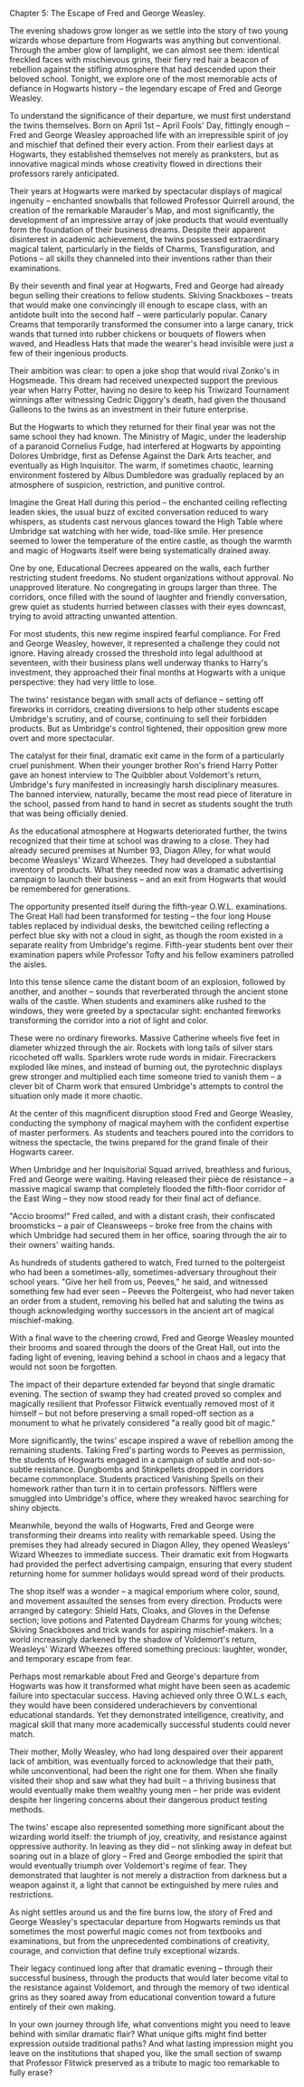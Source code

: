 Chapter 5: The Escape of Fred and George Weasley.

The evening shadows grow longer as we settle into the story of two young wizards whose departure from Hogwarts was anything but conventional. Through the amber glow of lamplight, we can almost see them: identical freckled faces with mischievous grins, their fiery red hair a beacon of rebellion against the stifling atmosphere that had descended upon their beloved school. Tonight, we explore one of the most memorable acts of defiance in Hogwarts history – the legendary escape of Fred and George Weasley.

To understand the significance of their departure, we must first understand the twins themselves. Born on April 1st – April Fools' Day, fittingly enough – Fred and George Weasley approached life with an irrepressible spirit of joy and mischief that defined their every action. From their earliest days at Hogwarts, they established themselves not merely as pranksters, but as innovative magical minds whose creativity flowed in directions their professors rarely anticipated.

Their years at Hogwarts were marked by spectacular displays of magical ingenuity – enchanted snowballs that followed Professor Quirrell around, the creation of the remarkable Marauder's Map, and most significantly, the development of an impressive array of joke products that would eventually form the foundation of their business dreams. Despite their apparent disinterest in academic achievement, the twins possessed extraordinary magical talent, particularly in the fields of Charms, Transfiguration, and Potions – all skills they channeled into their inventions rather than their examinations.

By their seventh and final year at Hogwarts, Fred and George had already begun selling their creations to fellow students. Skiving Snackboxes – treats that would make one convincingly ill enough to escape class, with an antidote built into the second half – were particularly popular. Canary Creams that temporarily transformed the consumer into a large canary, trick wands that turned into rubber chickens or bouquets of flowers when waved, and Headless Hats that made the wearer's head invisible were just a few of their ingenious products.

Their ambition was clear: to open a joke shop that would rival Zonko's in Hogsmeade. This dream had received unexpected support the previous year when Harry Potter, having no desire to keep his Triwizard Tournament winnings after witnessing Cedric Diggory's death, had given the thousand Galleons to the twins as an investment in their future enterprise.

But the Hogwarts to which they returned for their final year was not the same school they had known. The Ministry of Magic, under the leadership of a paranoid Cornelius Fudge, had interfered at Hogwarts by appointing Dolores Umbridge, first as Defense Against the Dark Arts teacher, and eventually as High Inquisitor. The warm, if sometimes chaotic, learning environment fostered by Albus Dumbledore was gradually replaced by an atmosphere of suspicion, restriction, and punitive control.

Imagine the Great Hall during this period – the enchanted ceiling reflecting leaden skies, the usual buzz of excited conversation reduced to wary whispers, as students cast nervous glances toward the High Table where Umbridge sat watching with her wide, toad-like smile. Her presence seemed to lower the temperature of the entire castle, as though the warmth and magic of Hogwarts itself were being systematically drained away.

One by one, Educational Decrees appeared on the walls, each further restricting student freedoms. No student organizations without approval. No unapproved literature. No congregating in groups larger than three. The corridors, once filled with the sound of laughter and friendly conversation, grew quiet as students hurried between classes with their eyes downcast, trying to avoid attracting unwanted attention.

For most students, this new regime inspired fearful compliance. For Fred and George Weasley, however, it represented a challenge they could not ignore. Having already crossed the threshold into legal adulthood at seventeen, with their business plans well underway thanks to Harry's investment, they approached their final months at Hogwarts with a unique perspective: they had very little to lose.

The twins' resistance began with small acts of defiance – setting off fireworks in corridors, creating diversions to help other students escape Umbridge's scrutiny, and of course, continuing to sell their forbidden products. But as Umbridge's control tightened, their opposition grew more overt and more spectacular.

The catalyst for their final, dramatic exit came in the form of a particularly cruel punishment. When their younger brother Ron's friend Harry Potter gave an honest interview to The Quibbler about Voldemort's return, Umbridge's fury manifested in increasingly harsh disciplinary measures. The banned interview, naturally, became the most read piece of literature in the school, passed from hand to hand in secret as students sought the truth that was being officially denied.

As the educational atmosphere at Hogwarts deteriorated further, the twins recognized that their time at school was drawing to a close. They had already secured premises at Number 93, Diagon Alley, for what would become Weasleys' Wizard Wheezes. They had developed a substantial inventory of products. What they needed now was a dramatic advertising campaign to launch their business – and an exit from Hogwarts that would be remembered for generations.

The opportunity presented itself during the fifth-year O.W.L. examinations. The Great Hall had been transformed for testing – the four long House tables replaced by individual desks, the bewitched ceiling reflecting a perfect blue sky with not a cloud in sight, as though the room existed in a separate reality from Umbridge's regime. Fifth-year students bent over their examination papers while Professor Tofty and his fellow examiners patrolled the aisles.

Into this tense silence came the distant boom of an explosion, followed by another, and another – sounds that reverberated through the ancient stone walls of the castle. When students and examiners alike rushed to the windows, they were greeted by a spectacular sight: enchanted fireworks transforming the corridor into a riot of light and color.

These were no ordinary fireworks. Massive Catherine wheels five feet in diameter whizzed through the air. Rockets with long tails of silver stars ricocheted off walls. Sparklers wrote rude words in midair. Firecrackers exploded like mines, and instead of burning out, the pyrotechnic displays grew stronger and multiplied each time someone tried to vanish them – a clever bit of Charm work that ensured Umbridge's attempts to control the situation only made it more chaotic.

At the center of this magnificent disruption stood Fred and George Weasley, conducting the symphony of magical mayhem with the confident expertise of master performers. As students and teachers poured into the corridors to witness the spectacle, the twins prepared for the grand finale of their Hogwarts career.

When Umbridge and her Inquisitorial Squad arrived, breathless and furious, Fred and George were waiting. Having released their pièce de résistance – a massive magical swamp that completely flooded the fifth-floor corridor of the East Wing – they now stood ready for their final act of defiance.

"Accio brooms!" Fred called, and with a distant crash, their confiscated broomsticks – a pair of Cleansweeps – broke free from the chains with which Umbridge had secured them in her office, soaring through the air to their owners' waiting hands.

As hundreds of students gathered to watch, Fred turned to the poltergeist who had been a sometimes-ally, sometimes-adversary throughout their school years. "Give her hell from us, Peeves," he said, and witnessed something few had ever seen – Peeves the Poltergeist, who had never taken an order from a student, removing his belled hat and saluting the twins as though acknowledging worthy successors in the ancient art of magical mischief-making.

With a final wave to the cheering crowd, Fred and George Weasley mounted their brooms and soared through the doors of the Great Hall, out into the fading light of evening, leaving behind a school in chaos and a legacy that would not soon be forgotten.

The impact of their departure extended far beyond that single dramatic evening. The section of swamp they had created proved so complex and magically resilient that Professor Flitwick eventually removed most of it himself – but not before preserving a small roped-off section as a monument to what he privately considered "a really good bit of magic." 

More significantly, the twins' escape inspired a wave of rebellion among the remaining students. Taking Fred's parting words to Peeves as permission, the students of Hogwarts engaged in a campaign of subtle and not-so-subtle resistance. Dungbombs and Stinkpellets dropped in corridors became commonplace. Students practiced Vanishing Spells on their homework rather than turn it in to certain professors. Nifflers were smuggled into Umbridge's office, where they wreaked havoc searching for shiny objects.

Meanwhile, beyond the walls of Hogwarts, Fred and George were transforming their dreams into reality with remarkable speed. Using the premises they had already secured in Diagon Alley, they opened Weasleys' Wizard Wheezes to immediate success. Their dramatic exit from Hogwarts had provided the perfect advertising campaign, ensuring that every student returning home for summer holidays would spread word of their products.

The shop itself was a wonder – a magical emporium where color, sound, and movement assaulted the senses from every direction. Products were arranged by category: Shield Hats, Cloaks, and Gloves in the Defense section; love potions and Patented Daydream Charms for young witches; Skiving Snackboxes and trick wands for aspiring mischief-makers. In a world increasingly darkened by the shadow of Voldemort's return, Weasleys' Wizard Wheezes offered something precious: laughter, wonder, and temporary escape from fear.

Perhaps most remarkable about Fred and George's departure from Hogwarts was how it transformed what might have been seen as academic failure into spectacular success. Having achieved only three O.W.L.s each, they would have been considered underachievers by conventional educational standards. Yet they demonstrated intelligence, creativity, and magical skill that many more academically successful students could never match.

Their mother, Molly Weasley, who had long despaired over their apparent lack of ambition, was eventually forced to acknowledge that their path, while unconventional, had been the right one for them. When she finally visited their shop and saw what they had built – a thriving business that would eventually make them wealthy young men – her pride was evident despite her lingering concerns about their dangerous product testing methods.

The twins' escape also represented something more significant about the wizarding world itself: the triumph of joy, creativity, and resistance against oppressive authority. In leaving as they did – not slinking away in defeat but soaring out in a blaze of glory – Fred and George embodied the spirit that would eventually triumph over Voldemort's regime of fear. They demonstrated that laughter is not merely a distraction from darkness but a weapon against it, a light that cannot be extinguished by mere rules and restrictions.

As night settles around us and the fire burns low, the story of Fred and George Weasley's spectacular departure from Hogwarts reminds us that sometimes the most powerful magic comes not from textbooks and examinations, but from the unprecedented combinations of creativity, courage, and conviction that define truly exceptional wizards.

Their legacy continued long after that dramatic evening – through their successful business, through the products that would later become vital to the resistance against Voldemort, and through the memory of two identical grins as they soared away from educational convention toward a future entirely of their own making.

In your own journey through life, what conventions might you need to leave behind with similar dramatic flair? What unique gifts might find better expression outside traditional paths? And what lasting impression might you leave on the institutions that shaped you, like the small section of swamp that Professor Flitwick preserved as a tribute to magic too remarkable to fully erase?